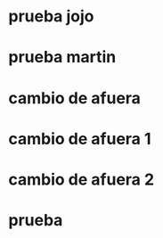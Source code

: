 # prueba jojo
# prueba martin
# cambio de afuera 
# cambio de afuera 1
# cambio de afuera 2
# prueba
